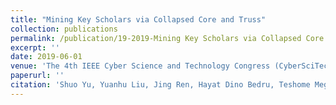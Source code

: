 ```yaml
---
title: "Mining Key Scholars via Collapsed Core and Truss"
collection: publications
permalink: /publication/19-2019-Mining Key Scholars via Collapsed Core and Truss
excerpt: ''
date: 2019-06-01
venue: 'The 4th IEEE Cyber Science and Technology Congress (CyberSciTech)'
paperurl: ''
citation: 'Shuo Yu, Yuanhu Liu, Jing Ren, Hayat Dino Bedru, Teshome Megersa Bekele, Liangtian Wan and Feng Xia. Mining Key Scholars via Collapsed Core and Truss, <i>The 4th IEEE Cyber Science and Technology Congress (CyberSciTech)</i>,Fukuoka, Japan, August 5-8, 2019'
---
```

